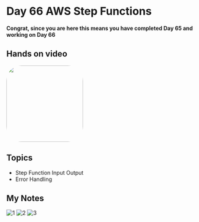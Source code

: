# Day 66 AWS Step Functions

**Congrat, since you are here this means you have completed Day 65 and working on Day 66**

## Hands on video
<a href="https://youtu.be/aE1ttIBAFZQ">
<img src="https://i3.ytimg.com/vi/aE1ttIBAFZQ/hqdefault.jpg" align="center" width="200" style="border-radius:40px" />
</a>

## Topics
  - Step Function Input Output
  - Error Handling

## My Notes
  ![1](https://user-images.githubusercontent.com/41295276/128590106-b658f308-570c-4e72-be82-c33ab6104bb8.jpeg)
  ![2](https://user-images.githubusercontent.com/41295276/128590111-11e2be85-9cc0-4b60-8cfc-c704eecde5e1.jpeg)
  ![3](https://user-images.githubusercontent.com/41295276/128590113-3c04a4bf-c345-4edf-8ad3-df786e656fc9.jpeg)

